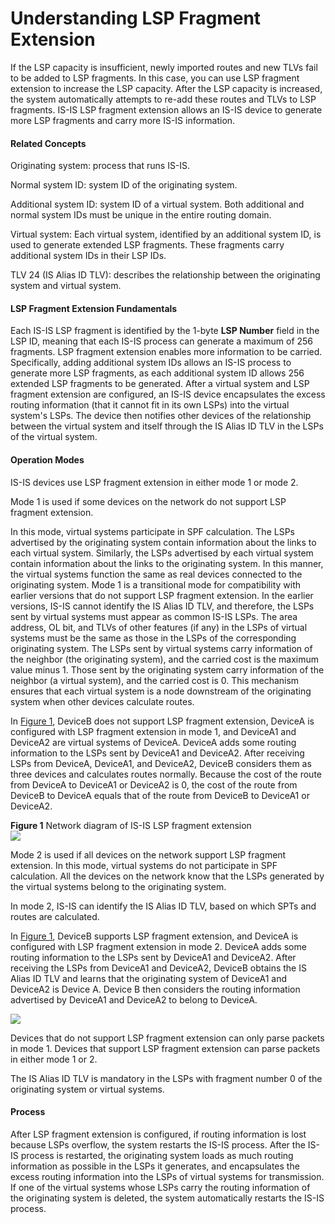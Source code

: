Understanding LSP Fragment Extension
====================================

If the LSP capacity is insufficient, newly imported routes and new TLVs fail to be added to LSP fragments. In this case, you can use LSP fragment extension to increase the LSP capacity. After the LSP capacity is increased, the system automatically attempts to re-add these routes and TLVs to LSP fragments. IS-IS LSP fragment extension allows an IS-IS device to generate more LSP fragments and carry more IS-IS information.

#### Related Concepts

Originating system: process that runs IS-IS.

Normal system ID: system ID of the originating system.

Additional system ID: system ID of a virtual system. Both additional and normal system IDs must be unique in the entire routing domain.

Virtual system: Each virtual system, identified by an additional system ID, is used to generate extended LSP fragments. These fragments carry additional system IDs in their LSP IDs.

TLV 24 (IS Alias ID TLV): describes the relationship between the originating system and virtual system.


#### LSP Fragment Extension Fundamentals

Each IS-IS LSP fragment is identified by the 1-byte **LSP Number** field in the LSP ID, meaning that each IS-IS process can generate a maximum of 256 fragments. LSP fragment extension enables more information to be carried. Specifically, adding additional system IDs allows an IS-IS process to generate more LSP fragments, as each additional system ID allows 256 extended LSP fragments to be generated. After a virtual system and LSP fragment extension are configured, an IS-IS device encapsulates the excess routing information (that it cannot fit in its own LSPs) into the virtual system's LSPs. The device then notifies other devices of the relationship between the virtual system and itself through the IS Alias ID TLV in the LSPs of the virtual system.


#### Operation Modes

IS-IS devices use LSP fragment extension in either mode 1 or mode 2.

Mode 1 is used if some devices on the network do not support LSP fragment extension.

In this mode, virtual systems participate in SPF calculation. The LSPs advertised by the originating system contain information about the links to each virtual system. Similarly, the LSPs advertised by each virtual system contain information about the links to the originating system. In this manner, the virtual systems function the same as real devices connected to the originating system. Mode 1 is a transitional mode for compatibility with earlier versions that do not support LSP fragment extension. In the earlier versions, IS-IS cannot identify the IS Alias ID TLV, and therefore, the LSPs sent by virtual systems must appear as common IS-IS LSPs. The area address, OL bit, and TLVs of other features (if any) in the LSPs of virtual systems must be the same as those in the LSPs of the corresponding originating system. The LSPs sent by virtual systems carry information of the neighbor (the originating system), and the carried cost is the maximum value minus 1. Those sent by the originating system carry information of the neighbor (a virtual system), and the carried cost is 0. This mechanism ensures that each virtual system is a node downstream of the originating system when other devices calculate routes.

In [Figure 1](#EN-US_CONCEPT_0000001176662183__fig_dc_vrp_isis_feature_000701), DeviceB does not support LSP fragment extension, DeviceA is configured with LSP fragment extension in mode 1, and DeviceA1 and DeviceA2 are virtual systems of DeviceA. DeviceA adds some routing information to the LSPs sent by DeviceA1 and DeviceA2. After receiving LSPs from DeviceA, DeviceA1, and DeviceA2, DeviceB considers them as three devices and calculates routes normally. Because the cost of the route from DeviceA to DeviceA1 or DeviceA2 is 0, the cost of the route from DeviceB to DeviceA equals that of the route from DeviceB to DeviceA1 or DeviceA2.

**Figure 1** Network diagram of IS-IS LSP fragment extension  
![](figure/en-us_image_0000001176662223.png)

Mode 2 is used if all devices on the network support LSP fragment extension. In this mode, virtual systems do not participate in SPF calculation. All the devices on the network know that the LSPs generated by the virtual systems belong to the originating system.

In mode 2, IS-IS can identify the IS Alias ID TLV, based on which SPTs and routes are calculated.

In [Figure 1](#EN-US_CONCEPT_0000001176662183__fig_dc_vrp_isis_feature_000701), DeviceB supports LSP fragment extension, and DeviceA is configured with LSP fragment extension in mode 2. DeviceA adds some routing information to the LSPs sent by DeviceA1 and DeviceA2. After receiving the LSPs from DeviceA1 and DeviceA2, DeviceB obtains the IS Alias ID TLV and learns that the originating system of DeviceA1 and DeviceA2 is Device A. Device B then considers the routing information advertised by DeviceA1 and DeviceA2 to belong to DeviceA.

![](public_sys-resources/note_3.0-en-us.png) 

Devices that do not support LSP fragment extension can only parse packets in mode 1. Devices that support LSP fragment extension can parse packets in either mode 1 or 2.

The IS Alias ID TLV is mandatory in the LSPs with fragment number 0 of the originating system or virtual systems.



#### Process

After LSP fragment extension is configured, if routing information is lost because LSPs overflow, the system restarts the IS-IS process. After the IS-IS process is restarted, the originating system loads as much routing information as possible in the LSPs it generates, and encapsulates the excess routing information into the LSPs of virtual systems for transmission. If one of the virtual systems whose LSPs carry the routing information of the originating system is deleted, the system automatically restarts the IS-IS process.